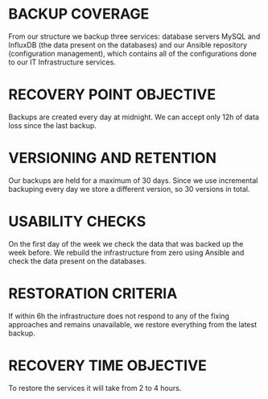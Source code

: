 # BACKUP COVERAGE

From our structure we backup three services: database servers MySQL and InfluxDB (the data present on the databases)
and our Ansible repository (configuration management), which contains all of the configurations done to our IT
Infrastructure services.


# RECOVERY POINT OBJECTIVE 

Backups are created every day at midnight. We can accept only 12h of data loss since the last backup.


# VERSIONING AND RETENTION

Our backups are held for a maximum of 30 days. Since we use incremental backuping every day we store a different version, 
so 30 versions in total.


# USABILITY CHECKS

On the first day of the week we check the data that was backed up the week before. We rebuild the infrastructure from zero using 
Ansible and check the data present on the databases.


# RESTORATION CRITERIA

If within 6h the infrastructure does not respond to any of the fixing approaches and remains 
unavailable, we restore everything from the latest backup.


# RECOVERY TIME OBJECTIVE

To restore the services it will take from 2 to 4 hours.
